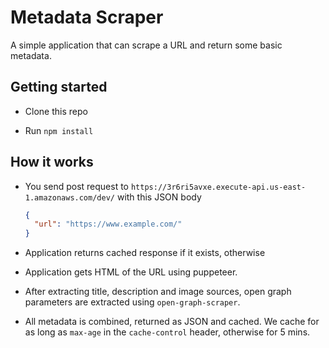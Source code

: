 # Metadata Scraper

A simple application that can scrape a URL and return some basic metadata.

## Getting started

- Clone this repo

- Run `npm install`

## How it works

- You send post request to `https://3r6ri5avxe.execute-api.us-east-1.amazonaws.com/dev/` with this JSON body
    ```json
    {
      "url": "https://www.example.com/"
    }
    ```

- Application returns cached response if it exists, otherwise

- Application gets HTML of the URL using puppeteer.

- After extracting title, description and image sources, open graph parameters are extracted using `open-graph-scraper`.

- All metadata is combined, returned as JSON and cached. We cache for as long as `max-age` in the `cache-control` header, otherwise for 5 mins.